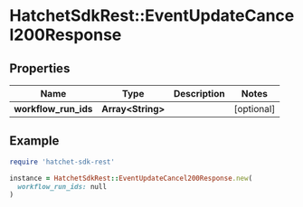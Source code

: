 # HatchetSdkRest::EventUpdateCancel200Response

## Properties

| Name | Type | Description | Notes |
| ---- | ---- | ----------- | ----- |
| **workflow_run_ids** | **Array&lt;String&gt;** |  | [optional] |

## Example

```ruby
require 'hatchet-sdk-rest'

instance = HatchetSdkRest::EventUpdateCancel200Response.new(
  workflow_run_ids: null
)
```


